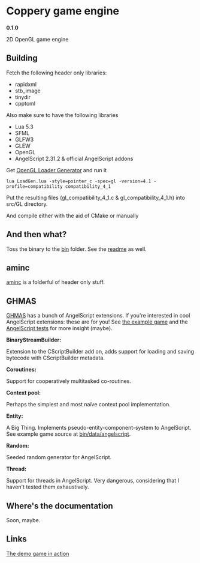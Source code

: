 # Coppery game engine 

**0.1.0**

2D OpenGL game engine


## Building
Fetch the following header only libraries:

- rapidxml
- stb_image
- tinydir
- cpptoml

Also make sure to have the following libraries

- Lua 5.3
- SFML
- GLFW3
- GLEW
- OpenGL
- AngelScript 2.31.2 & official AngelScript addons

Get [OpenGL Loader Generator](https://bitbucket.org/alfonse/glloadgen/wiki/Home) and run it

    lua LoadGen.lua -style=pointer_c -spec=gl -version=4.1 -profile=compatibility compatibility_4_1
    
Put the resulting files (gl_compatibility_4_1.c & gl_compatibility_4_1.h) into src/GL directory.

And compile either with the aid of CMake or manually


## And then what?

Toss the binary to the [bin](bin) folder. See the [readme](bin/readme.md) as well.

## aminc

[aminc](aminc) is a folderful of header only stuff.

## GHMAS

[GHMAS](src/GHMAS) has a bunch of AngelScript extensions. If you're interested in cool AngelScript
extensions: these are for you! See [the example game](bin/data/angelscript) and the [AngelScript tests](bin/data/angelscript)
for more insight (maybe).

**BinaryStreamBuilder:**

Extension to the CScriptBuilder add on, adds support for loading and saving bytecode with
CScriptBuilder metadata.

**Coroutines:**

Support for cooperatively multitasked co-routines.

**Context pool:**

Perhaps the simplest and most naïve context pool implementation.

**Entity:**

A Big Thing. Implements pseudo-entity-component-system to AngelScript. See
example game source at [bin/data/angelscript](bin/data/angelscript). 

**Random:**

Seeded random generator for AngelScript.

**Thread:**

Support for threads in AngelScript. Very dangerous, considering that I
haven't tested them exhaustively.


## Where's the documentation

Soon, maybe.

## Links

[The demo game in action](https://www.youtube.com/watch?v=FLUL-r_BKBM)


